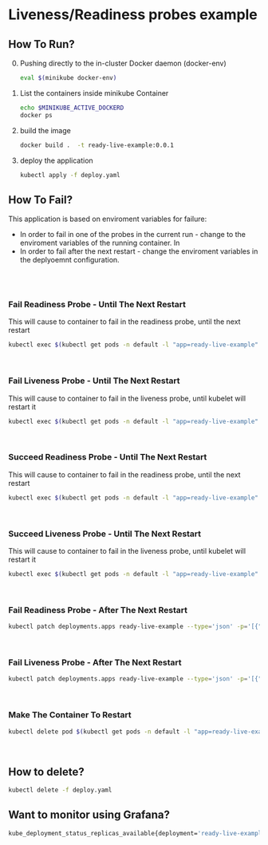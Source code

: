 # Liveness/Readiness probes example

## How To Run?
0. Pushing directly to the in-cluster Docker daemon (docker-env)
   ``` bash
   eval $(minikube docker-env)
   ```
2. List the containers inside minikube Container
   ``` bash
   echo $MINIKUBE_ACTIVE_DOCKERD
   docker ps 
   ```
3. build the image
   ``` bash
   docker build .  -t ready-live-example:0.0.1
   ```
4. deploy the application 
   ``` bash
   kubectl apply -f deploy.yaml
   ```

## How To Fail?

This application is based on enviroment variables for failure:
* In order to fail in one of the probes in the current run - change to the enviroment variables of the running container.
In
* In order to fail after the next restart - change the enviroment variables in the deplyoemnt configuration.

</br></br>

### Fail Readiness Probe - Until The Next Restart
This will cause to container to fail in the readiness probe, until the next restart
```bash
kubectl exec $(kubectl get pods -n default -l "app=ready-live-example" -o jsonpath="{.items[0].metadata.name}") -- ./action.sh fail_ready
```
</br>

### Fail Liveness Probe - Until The Next Restart
This will cause to container to fail in the liveness probe, until kubelet will restart it
```bash
kubectl exec $(kubectl get pods -n default -l "app=ready-live-example" -o jsonpath="{.items[0].metadata.name}") -- ./action.sh fail_live
```
</br>

### Succeed Readiness Probe - Until The Next Restart
This will cause to container to fail in the readiness probe, until the next restart
```bash
kubectl exec $(kubectl get pods -n default -l "app=ready-live-example" -o jsonpath="{.items[0].metadata.name}") -- ./action.sh start_ready
```
</br>

### Succeed Liveness Probe - Until The Next Restart
This will cause to container to fail in the liveness probe, until kubelet will restart it
```bash
kubectl exec $(kubectl get pods -n default -l "app=ready-live-example" -o jsonpath="{.items[0].metadata.name}") -- ./action.sh start_live
```
</br>

### Fail Readiness Probe - After The Next Restart
``` bash
kubectl patch deployments.apps ready-live-example --type='json' -p='[{"op": "replace", "path": "/spec/template/spec/containers/0/env/1/value", "value":"True"}]'
```
</br>

### Fail Liveness Probe - After The Next Restart
``` bash
kubectl patch deployments.apps ready-live-example --type='json' -p='[{"op": "replace", "path": "/spec/template/spec/containers/0/env/0/value", "value":"True"}]'
```
</br>

### Make The Container To Restart
``` bash
kubectl delete pod $(kubectl get pods -n default -l "app=ready-live-example" -o jsonpath="{.items[0].metadata.name}")
```
</br>


## How to delete?
``` bash
kubectl delete -f deploy.yaml
```

## Want to monitor using Grafana?
``` bash
kube_deployment_status_replicas_available{deployment='ready-live-example'}
```

